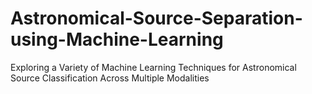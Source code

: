 # Astronomical-Source-Separation-using-Machine-Learning
Exploring a Variety of Machine Learning Techniques for Astronomical Source Classification Across Multiple Modalities

